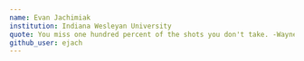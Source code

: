 ```yaml
---
name: Evan Jachimiak
institution: Indiana Wesleyan University
quote: You miss one hundred percent of the shots you don't take. -Wayne Gretzky, Michael Scott
github_user: ejach
---
```

